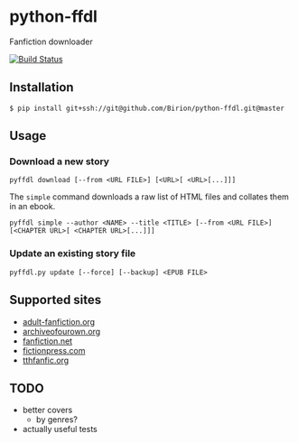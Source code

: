 # python-ffdl
Fanfiction downloader

[![Build Status](https://travis-ci.org/Birion/python-ffdl.svg?branch=master)](https://travis-ci.org/Birion/python-ffdl)

## Installation

`$ pip install git+ssh://git@github.com/Birion/python-ffdl.git@master`

## Usage

### Download a new story

`pyffdl download [--from <URL FILE>] [<URL>[ <URL>[...]]]`

The `simple` command downloads a raw list of HTML files and collates them in an ebook.

`pyffdl simple --author <NAME> --title <TITLE> [--from <URL FILE>] [<CHAPTER URL>[ <CHAPTER URL>[...]]]`

### Update an existing story file

`pyffdl.py update [--force] [--backup] <EPUB FILE>`

## Supported sites

* [adult-fanfiction.org](http://adult-fanfiction.org)
* [archiveofourown.org](https://archiveofourown.org)
* [fanfiction.net](https://fanfiction.net)
* [fictionpress.com](https://fictionpress.com)
* [tthfanfic.org](https://tthfanfic.org)

## TODO

* better covers
    * by genres?
* actually useful tests